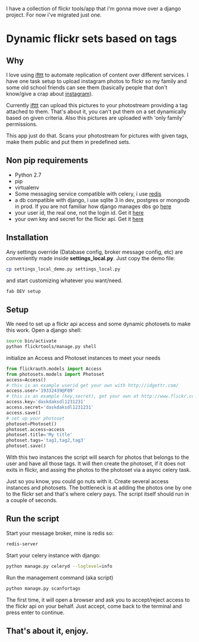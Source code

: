 I have a collection of flickr tools/app that i'm gonna move over a django project. For now i've migrated just one.

# Dynamic flickr sets based on tags

## Why 

I love using [ifttt](http://ifttt.com) to automate replication of content over different services. I have one task setup to upload instagram photos to flickr so my family and some old school friends can see them (basically people that don't know/give a crap about [instagram](http://instagram.com)). 

Currently [ifttt](http://ifttt.com) can upload this pictures to your photostream providing a tag attached to them. That's about it, you can't put them on a set dynamically based on given criteria. Also this pictures are uploaded with 'only family' permissions.

This app just do that. Scans your photostream for pictures with given tags, make them public and put them in predefined sets.

## Non pip requirements

+ Python 2.7
+ pip
+ virtualenv
+ Some messaging service compatible with celery, i use [redis](http://redis.io)
+ a db compatible with django, i use sqlite 3 in dev, postgres or mongodb in prod. If you are not familiar how django manages dbs go [here](https://docs.djangoproject.com/en/1.3/ref/databases/)
+ your user id, the real one, not the login id. Get it [here](http://idgettr.com/)
+ your own key and secret for the flickr api. Get it [here](http://www.flickr.com/services/apps/create/apply/)

## Installation

Any settings override (Database config, broker message config, etc) are conveniently made inside **settings_local.py**. Just copy the demo file:

```bash
cp settings_local_demo.py settings_local.py
```

and start customizing whatever you want/need.


```bash
fab DEV setup
```


## Setup

We need to set up a flickr api access and some dynamic photosets to make this work. Open a django shell:

```bash
source bin/activate
python flickrtools/manage.py shell
```

initialize an Access and Photoset instances to meet your needs

```python
from flickrauth.models import Access
from photosets.models import Photoset
access=Access()
# this is an example userid get your own with http://idgettr.com/
access.user='19332439@F09'
# this is an example (key,secret), get your own at http://www.flickr.com/services/apps/create/apply/
access.key='daskdaksdl1231231'
access.secret='daskdaksdl1231231'
access.save()
# set up your photoset
photoset=Photoset()
photoset.access=access
photoset.title='My title'
photoset.tags='tag1,tag2,tag3'
photoset.save()
```

With this two instances the script will search for photos that belongs to the user and have all those tags. It will then create the photoset, if it does not exits in flickr, and assing the photos to the photoset via a async celery task.

Just so you know, you could go nuts with it. Create several access instances and photosets. The bottleneck is at adding the photos one by one to  the flickr set and that's where celery pays. The script itself should run in a couple of seconds.

## Run the script

Start your message broker, mine is redis so:

```bash
redis-server
```

Start your celery instance with django:

```bash
python manage.py celeryd --loglevel=info
```

Run the management command (aka script)

```bash
python manage.py scanfortags
```

The first time, it will open a browser and ask you to accept/reject access to the flickr api on your behalf. Just accept, come back to the terminal and press enter to continue.

## That's about it, enjoy.
